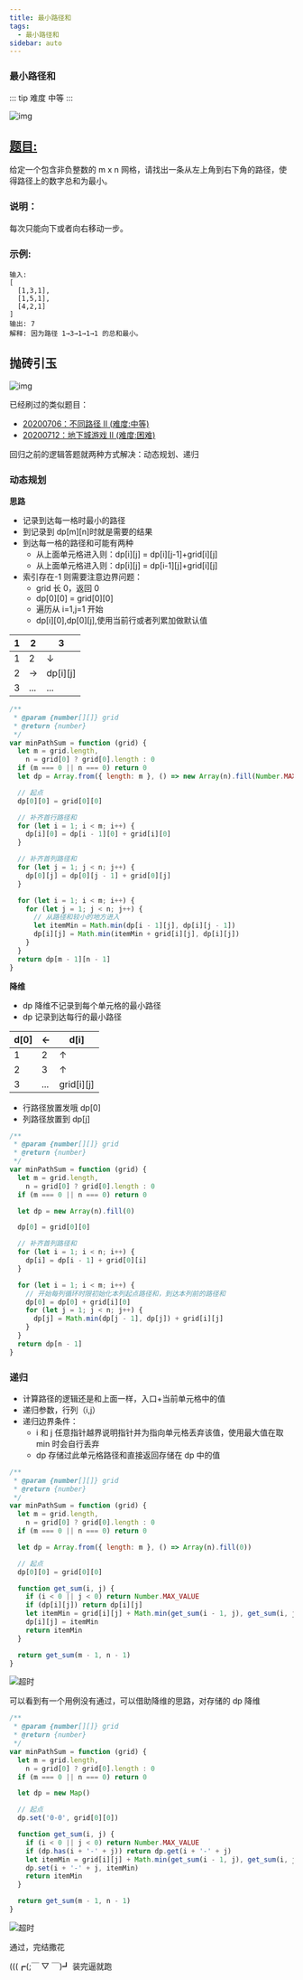 ```yaml
---
title: 最小路径和
tags:
  - 最小路径和
sidebar: auto
---
```


### 最小路径和

::: tip 难度
中等
:::

![img](http://qiniu.gaowenju.com/leecode/banner/20200723.jpg)

## [题目:](https://leetcode-cn.com/problems/minimum-path-sum/)

给定一个包含非负整数的 m x n 网格，请找出一条从左上角到右下角的路径，使得路径上的数字总和为最小。

### 说明：

每次只能向下或者向右移动一步。

### 示例:

```
输入:
[
  [1,3,1],
  [1,5,1],
  [4,2,1]
]
输出: 7
解释: 因为路径 1→3→1→1→1 的总和最小。
```

## 抛砖引玉

![img](http://qiniu.gaowenju.com/leecode/20200723.png)

已经刷过的类似题目：

- [20200706：不同路径 II (难度:中等)](./20200706.md)
- [20200712：地下城游戏 II (难度:困难)](./20200712.md)

回归之前的逻辑答题就两种方式解决：动态规划、递归

### 动态规划

**思路**

- 记录到达每一格时最小的路径
- 到记录到 dp[m][n]时就是需要的结果
- 到达每一格的路径和可能有两种
  - 从上面单元格进入则：dp[i][j] = dp[i][j-1]+grid[i][j]
  - 从上面单元格进入则：dp[i][j] = dp[i-1][j]+grid[i][j]
- 索引存在-1 则需要注意边界问题：
  - grid 长 0，返回 0
  - dp[0][0] = grid[0][0]
  - 遍历从 i=1,j=1 开始
  - dp[i][0],dp[0][j],使用当前行或者列累加做默认值

| 1   | 2   | 3        |
| --- | --- | -------- |
| 1   | 2   | ↓        |
| 2   | ->  | dp[i][j] |
| 3   | ... | ...      |

```javascript
/**
 * @param {number[][]} grid
 * @return {number}
 */
var minPathSum = function (grid) {
  let m = grid.length,
    n = grid[0] ? grid[0].length : 0
  if (m === 0 || n === 0) return 0
  let dp = Array.from({ length: m }, () => new Array(n).fill(Number.MAX_VALUE))

  // 起点
  dp[0][0] = grid[0][0]

  // 补齐首行路径和
  for (let i = 1; i < m; i++) {
    dp[i][0] = dp[i - 1][0] + grid[i][0]
  }

  // 补齐首列路径和
  for (let j = 1; j < n; j++) {
    dp[0][j] = dp[0][j - 1] + grid[0][j]
  }

  for (let i = 1; i < m; i++) {
    for (let j = 1; j < n; j++) {
      // 从路径和较小的地方进入
      let itemMin = Math.min(dp[i - 1][j], dp[i][j - 1])
      dp[i][j] = Math.min(itemMin + grid[i][j], dp[i][j])
    }
  }
  return dp[m - 1][n - 1]
}
```

**降维**

- dp 降维不记录到每个单元格的最小路径
- dp 记录到达每行的最小路径

| d[0] | ←   | d[i]       |
| ---- | --- | ---------- |
| 1    | 2   | ↑          |
| 2    | 3   | ↑          |
| 3    | ... | grid[i][j] |

- 行路径放置发哦 dp[0]
- 列路径放置到 dp[j]

```javascript
/**
 * @param {number[][]} grid
 * @return {number}
 */
var minPathSum = function (grid) {
  let m = grid.length,
    n = grid[0] ? grid[0].length : 0
  if (m === 0 || n === 0) return 0

  let dp = new Array(n).fill(0)

  dp[0] = grid[0][0]

  // 补齐首列路径和
  for (let i = 1; i < n; i++) {
    dp[i] = dp[i - 1] + grid[0][i]
  }

  for (let i = 1; i < m; i++) {
    // 开始每列循环时限初始化本列起点路径和，到达本列前的路径和
    dp[0] = dp[0] + grid[i][0]
    for (let j = 1; j < n; j++) {
      dp[j] = Math.min(dp[j - 1], dp[j]) + grid[i][j]
    }
  }
  return dp[n - 1]
}
```

### 递归

- 计算路径的逻辑还是和上面一样，入口+当前单元格中的值
- 递归参数，行列（i,j）
- 递归边界条件：
  - i 和 j 任意指针越界说明指针并为指向单元格丢弃该值，使用最大值在取 min 时会自行丢弃
  - dp 存储过此单元格路径和直接返回存储在 dp 中的值

```javascript
/**
 * @param {number[][]} grid
 * @return {number}
 */
var minPathSum = function (grid) {
  let m = grid.length,
    n = grid[0] ? grid[0].length : 0
  if (m === 0 || n === 0) return 0

  let dp = Array.from({ length: m }, () => Array(n).fill(0))

  // 起点
  dp[0][0] = grid[0][0]

  function get_sum(i, j) {
    if (i < 0 || j < 0) return Number.MAX_VALUE
    if (dp[i][j]) return dp[i][j]
    let itemMin = grid[i][j] + Math.min(get_sum(i - 1, j), get_sum(i, j - 1))
    dp[i][j] = itemMin
    return itemMin
  }

  return get_sum(m - 1, n - 1)
}
```

![超时](http://qiniu.gaowenju.com/leecode/20200723-1.png)

可以看到有一个用例没有通过，可以借助降维的思路，对存储的 dp 降维

```javascript
/**
 * @param {number[][]} grid
 * @return {number}
 */
var minPathSum = function (grid) {
  let m = grid.length,
    n = grid[0] ? grid[0].length : 0
  if (m === 0 || n === 0) return 0

  let dp = new Map()

  // 起点
  dp.set('0-0', grid[0][0])

  function get_sum(i, j) {
    if (i < 0 || j < 0) return Number.MAX_VALUE
    if (dp.has(i + '-' + j)) return dp.get(i + '-' + j)
    let itemMin = grid[i][j] + Math.min(get_sum(i - 1, j), get_sum(i, j - 1))
    dp.set(i + '-' + j, itemMin)
    return itemMin
  }

  return get_sum(m - 1, n - 1)
}
```

![超时](http://qiniu.gaowenju.com/leecode/20200723-2.png)

通过，完结撒花

(((┏(;￣ ▽ ￣)┛ 装完逼就跑
